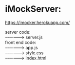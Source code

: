 # iMockServer:
https://imocker.herokuapp.com/
<div>server code:</div>
<div>-------> server.js</div>
<div>front end code:</div>
<div>-------> app.js</div>
<div>-------> style.css</div>
<div>-------> index.html</div>
